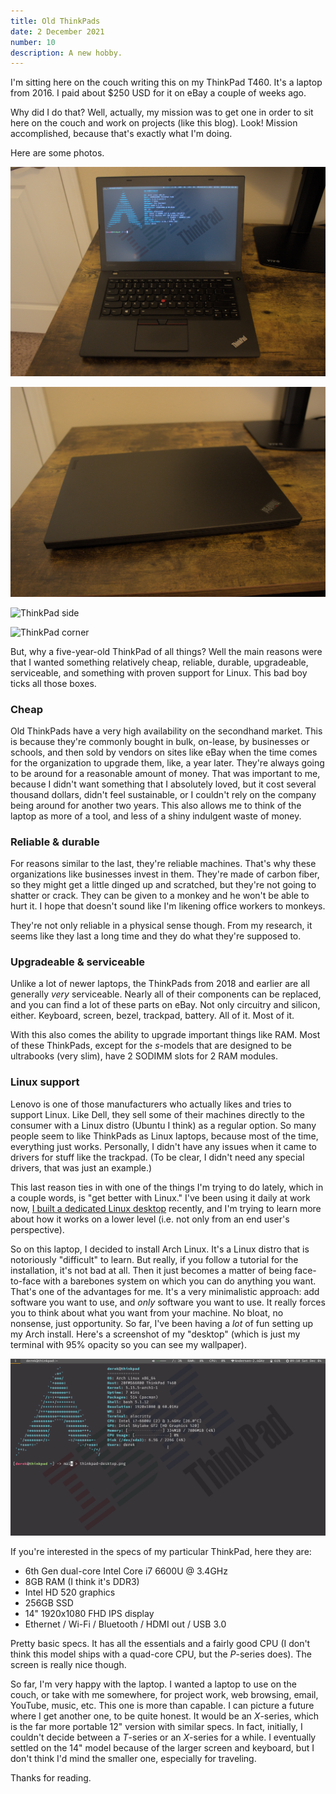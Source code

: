```yaml
---
title: Old ThinkPads
date: 2 December 2021
number: 10
description: A new hobby.
---
```

I'm sitting here on the couch writing this on my ThinkPad T460. It's a laptop from 2016. I paid about $250 USD for it on eBay a couple of weeks ago.

Why did I do that? Well, actually, my mission was to get one in order to sit here on the couch and work on projects (like this blog). Look! Mission accomplished, because that's exactly what I'm doing.

Here are some photos.

![ThinkPad open](../assets/images/thinkpad/thinkpad-open.jpg "ThinkPad open")

![ThinkPad closed](../assets/images/thinkpad/thinkpad-closed.jpg "ThinkPad closed")

![ThinkPad side](../assets/images/thinkpad/thinkpad-side.jpg "ThinkPad side")

![ThinkPad corner](../assets/images/thinkpad/thinkpad-corner.jpg "ThinkPad corner")

But, why a five-year-old ThinkPad of all things? Well the main reasons were that I wanted something relatively cheap, reliable, durable, upgradeable, serviceable, and something with proven support for Linux. This bad boy ticks all those boxes.

### Cheap

Old ThinkPads have a very high availability on the secondhand market. This is because they're commonly bought in bulk, on-lease, by businesses or schools, and then sold by vendors on sites like eBay when the time comes for the organization to upgrade them, like, a year later. They're always going to be around for a reasonable amount of money. That was important to me, because I didn't want something that I absolutely loved, but it cost several thousand dollars, didn't feel sustainable, or I couldn't rely on the company being around for another two years. This also allows me to think of the laptop as more of a tool, and less of a shiny indulgent waste of money.

### Reliable & durable

For reasons similar to the last, they're reliable machines. That's why these organizations like businesses invest in them. They're made of carbon fiber, so they might get a little dinged up and scratched, but they're not going to shatter or crack. They can be given to a monkey and he won't be able to hurt it. I hope that doesn't sound like I'm likening office workers to monkeys.

They're not only reliable in a physical sense though. From my research, it seems like they last a long time and they do what they're supposed to.

### Upgradeable & serviceable

Unlike a lot of newer laptops, the ThinkPads from 2018 and earlier are all generally *very* serviceable. Nearly all of their components can be replaced, and you can find a lot of these parts on eBay. Not only circuitry and silicon, either. Keyboard, screen, bezel, trackpad, battery. All of it. Most of it.

With this also comes the ability to upgrade important things like RAM. Most of these ThinkPads, except for the *s*-models that are designed to be ultrabooks (very slim), have 2 SODIMM slots for 2 RAM modules.

### Linux support

Lenovo is one of those manufacturers who actually likes and tries to support Linux. Like Dell, they sell some of their machines directly to the consumer with a Linux distro (Ubuntu I think) as a regular option. So many people seem to like ThinkPads as Linux laptops, because most of the time, everything just works. Personally, I didn't have any issues when it came to drivers for stuff like the trackpad. (To be clear, I didn't need any special drivers, that was just an example.)

This last reason ties in with one of the things I'm trying to do lately, which in a couple words, is "get better with Linux." I've been using it daily at work now, [I built a dedicated Linux desktop](https://derekandersen.net/blog/pc-build-2021) recently, and I'm trying to learn more about how it works on a lower level (i.e. not only from an end user's perspective).

So on this laptop, I decided to install Arch Linux. It's a Linux distro that is notoriously "difficult" to learn. But really, if you follow a tutorial for the installation, it's not bad at all. Then it just becomes a matter of being face-to-face with a barebones system on which you can do anything you want. That's one of the advantages for me. It's a very minimalistic approach: add software you want to use, and *only* software you want to use. It really forces you to think about what you want from your machine. No bloat, no nonsense, just opportunity. So far, I've been having a *lot* of fun setting up my Arch install. Here's a screenshot of my "desktop" (which is just my terminal with 95% opacity so you can see my wallpaper). 

![My Arch desktop](../assets/images/thinkpad/thinkpad-desktop.png "My Arch desktop")

If you're interested in the specs of my particular ThinkPad, here they are:

- 6th Gen dual-core Intel Core i7 6600U @ 3.4GHz
- 8GB RAM (I think it's DDR3)
- Intel HD 520 graphics
- 256GB SSD
- 14" 1920x1080 FHD IPS display
- Ethernet / Wi-Fi / Bluetooth / HDMI out / USB 3.0

Pretty basic specs. It has all the essentials and a fairly good CPU (I don't think this model ships with a quad-core CPU, but the *P*-series does). The screen is really nice though.

So far, I'm very happy with the laptop. I wanted a laptop to use on the couch, or take with me somewhere, for project work, web browsing, email, YouTube, music, etc. This one is more than capable. I can picture a future where I get another one, to be quite honest. It would be an *X*-series, which is the far more portable 12" version with similar specs. In fact, initially, I couldn't decide between a *T*-series or an *X*-series for a while. I eventually settled on the 14" model because of the larger screen and keyboard, but I don't think I'd mind the smaller one, especially for traveling.

Thanks for reading.

